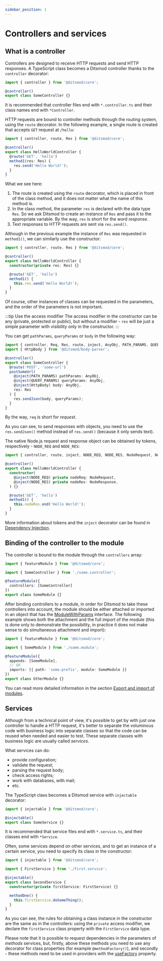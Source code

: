 ```yaml
---
sidebar_position: 1
---
```


# Controllers and services

## What is a controller

Controllers are designed to receive HTTP requests and send HTTP responses. A TypeScript class becomes a Ditsmod controller thanks to the `controller` decorator:

```ts
import { controller } from '@ditsmod/core';

@controller()
export class SomeController {}
```

It is recommended that controller files end with `*.controller.ts` and their class names end with `*Controller`.

<!--
Загалом, в декоратор `controller` можна передавати об'єкт із такими властивостями:

```ts
import { controller } from '@ditsmod/core';

@controller({
  providersPerRou: [], // Провайдери на рівні роута
  providersPerReq: [] // Провайдери на рівні запиту
})
export class SomeController {}
```
-->

HTTP requests are bound to controller methods through the routing system, using the `route` decorator. In the following example, a single route is created that accepts `GET` request at `/hello`:

```ts
import { controller, route, Res } from '@ditsmod/core';

@controller()
export class HelloWorldController {
  @route('GET', 'hello')
  method1(res: Res) {
    res.send('Hello World!');
  }
}
```

What we see here:

1. The route is created using the `route` decorator, which is placed in front of the class method, and it does not matter what the name of this method is.
2. In the class method, the parameter `res` is declared with the data type `Res`. So we ask Ditsmod to create an instance of `Res` and pass it to the appropriate variable. By the way, `res` is short for the word _response_.
3. Text responses to HTTP requests are sent via `res.send()`.

Although in the previous example the instance of `Res` was requested in `method1()`, we can similarly use the constructor:

```ts
import { controller, route, Res } from '@ditsmod/core';

@controller()
export class HelloWorldController {
  constructor(private res: Res) {}

  @route('GET', 'hello')
  method1() {
    this.res.send('Hello World!');
  }
}
```

Of course, other instances of classes can be requested in the parameters, and the order of the parameters is not important.

:::tip Use the access modifier
The access modifier in the constructor can be any (private, protected or public), but without a modifier - `res` will be just a simple parameter with visibility only in the constructor.
:::

You can get `pathParams`, `queryParams` or `body` in the following way:

```ts
import { controller, Req, Res, route, inject, AnyObj, PATH_PARAMS, QUERY_PARAMS } from '@ditsmod/core';
import { HttpBody } from '@ditsmod/body-parser';

@controller()
export class SomeController {
  @route('POST', 'some-url')
  postSomeUrl(
    @inject(PATH_PARAMS) pathParams: AnyObj,
    @inject(QUERY_PARAMS) queryParams: AnyObj,
    @inject(HttpBody) body: AnyObj,
    res: Res
  ) {
    res.sendJson(body, queryParams);
  }
}
```

By the way, `req` is short for _request_.

As you can see, to send responses with objects, you need to use the `res.sendJson()` method instead of `res.send()` (because it only sends text).

The native Node.js request and response object can be obtained by tokens, respectively - `NODE_REQ` and `NODE_RES`:

```ts
import { controller, route, inject, NODE_REQ, NODE_RES, NodeRequest, NodeResponse } from '@ditsmod/core';

@controller()
export class HelloWorldController {
  constructor(
    @inject(NODE_REQ) private nodeReq: NodeRequest,
    @inject(NODE_RES) private nodeRes: NodeResponse,
  ) {}

  @route('GET', 'hello')
  method1() {
    this.nodeRes.end('Hello World!');
  }
}
```

More information about tokens and the `inject` decorator can be found in [Dependency Injection][4].

## Binding of the controller to the module

The controller is bound to the module through the `controllers` array:

```ts {6}
import { featureModule } from '@ditsmod/core';

import { SomeController } from './some.controller';

@featureModule({
  controllers: [SomeController]
})
export class SomeModule {}
```

After binding controllers to a module, in order for Ditsmod to take these controllers into account, the module should be either attached or imported in an object that has the [ModuleWithParams][2] interface. The following example shows both the attachment and the full import of the module (this is done only to demonstrate the possibility, in practice it does not make sense to do simultaneous attachment and import):

```ts {6-8}
import { featureModule } from '@ditsmod/core';

import { SomeModule } from './some.module';

@featureModule({
  appends: [SomeModule],
  // OR
  imports: [{ path: 'some-prefix', module: SomeModule }]
})
export class OtherModule {}
```

You can read more detailed information in the section [Export and import of modules][1].

## Services

Although from a technical point of view, it's possible to get by with just one controller to handle a HTTP request, it's better to separate the voluminous code with business logic into separate classes so that the code can be reused when needed and easier to test. These separate classes with business logic are usually called _services_.

What services can do:

- provide configuration;
- validate the request;
- parsing the request body;
- check access rights;
- work with databases, with mail;
- etc.

The TypeScript class becomes a Ditsmod service with `injectable` decorator:

```ts
import { injectable } from '@ditsmod/core';

@injectable()
export class SomeService {}
```

It is recommended that service files end with `*.service.ts`, and their classes end with `*Service`.

Often, some services depend on other services, and to get an instance of a certain service, you need to specify its class in the constructor:

```ts
import { injectable } from '@ditsmod/core';

import { FirstService } from './first.service';

@injectable()
export class SecondService {
  constructor(private firstService: FirstService) {}

  methodOne() {
    this.firstService.doSomeThing();
  }
}
```

As you can see, the rules for obtaining a class instance in the constructor are the same as in the controllers: using the `private` access modifier, we declare the `firstService` class property with the `FirstService` data type.

Please note that it is possible to request dependencies in the parameters of _methods_ services, but, firstly, above these methods you need to use any decorator for class properties (for example `@methodFactory()`), and secondly - these methods need to be used in providers with the [useFactory][3] property.


[1]: /components-of-ditsmod-app/exports-and-imports#import-module
[2]: /components-of-ditsmod-app/exports-and-imports#ModuleWithParams
[3]: /components-of-ditsmod-app/dependency-injection#provider
[4]: /components-of-ditsmod-app/dependency-injection#dependency-token
